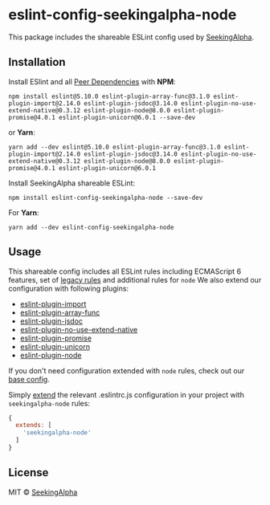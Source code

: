 # eslint-config-seekingalpha-node

This package includes the shareable ESLint config used by [SeekingAlpha](https://seekingalpha.com/).

## Installation

Install ESlint and all [Peer Dependencies](https://nodejs.org/en/blog/npm/peer-dependencies/) with **NPM**:

    npm install eslint@5.10.0 eslint-plugin-array-func@3.1.0 eslint-plugin-import@2.14.0 eslint-plugin-jsdoc@3.14.0 eslint-plugin-no-use-extend-native@0.3.12 eslint-plugin-node@8.0.0 eslint-plugin-promise@4.0.1 eslint-plugin-unicorn@6.0.1 --save-dev

or **Yarn**:

    yarn add --dev eslint@5.10.0 eslint-plugin-array-func@3.1.0 eslint-plugin-import@2.14.0 eslint-plugin-jsdoc@3.14.0 eslint-plugin-no-use-extend-native@0.3.12 eslint-plugin-node@8.0.0 eslint-plugin-promise@4.0.1 eslint-plugin-unicorn@6.0.1


Install SeekingAlpha shareable ESLint:

    npm install eslint-config-seekingalpha-node --save-dev

For **Yarn**:

    yarn add --dev eslint-config-seekingalpha-node

## Usage

This shareable config includes all ESLint rules including ECMAScript 6 features, set of [legacy rules](https://eslint.org/docs/rules/#deprecated) and additional rules for `node` We also extend our configuration with following plugins:

* [eslint-plugin-import](https://github.com/benmosher/eslint-plugin-import)
* [eslint-plugin-array-func](https://github.com/freaktechnik/eslint-plugin-array-func)
* [eslint-plugin-jsdoc](https://github.com/gajus/eslint-plugin-jsdoc)
* [eslint-plugin-no-use-extend-native](https://github.com/dustinspecker/eslint-plugin-no-use-extend-native)
* [eslint-plugin-promise](https://github.com/xjamundx/eslint-plugin-promise)
* [eslint-plugin-unicorn](https://github.com/sindresorhus/eslint-plugin-unicorn)
* [eslint-plugin-node](https://github.com/mysticatea/eslint-plugin-node)

If you don't need configuration extended with `node` rules, check out our [base config](https://www.npmjs.com/package/eslint-config-seekingalpha-base).

Simply [extend](https://eslint.org/docs/user-guide/configuring#extending-configuration-files) the relevant .eslintrc.js configuration in your project with `seekingalpha-node` rules:

```javascript
{
  extends: [
    'seekingalpha-node'
  ]
}
```

## License

MIT © [SeekingAlpha](https://seekingalpha.com/)

